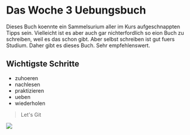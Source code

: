 # Das Woche 3 Uebungsbuch
Dieses Buch koennte ein Sammelsurium aller im Kurs aufgeschnappten Tipps sein.
Vielleicht ist es aber auch gar nichterfordlich so eion Buch zu schreiben, weil es das schon gibt.
Aber selbst schreiben ist gut fuers Studium. Daher gibt es dieses Buch.
Sehr empfehlenswert.

## Wichtigste Schritte
* zuhoeren
* nachlesen
* praktizieren
* ueben
* wiederholen

> Let's Git

<img src="https://upload.wikimedia.org/wikipedia/en/b/b8/OpenHPI-logo.png"/>
